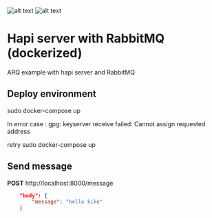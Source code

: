 ![alt text](https://www.rabbitmq.com/img/RabbitMQ-logo.svg)
![alt text](https://hapijs.com/public/img/logo.svg)

# Hapi server with RabbitMQ (dockerized)
ARQ example with hapi server and RabbitMQ

## Deploy environment
sudo docker-compose up

In error case :
gpg: keyserver receive failed: Cannot assign requested address

retry
sudo docker-compose up

## Send message

**POST** http://localhost:8000/message

```json
    "body": {
        "message": "hello kike"
    }
 ```

